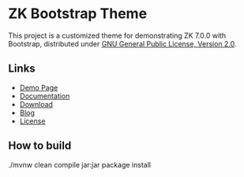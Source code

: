 ZK Bootstrap Theme
==============================

This project is a customized theme for demonstrating ZK 7.0.0 with Bootstrap, distributed under [GNU General Public License, Version 2.0](http://www.gnu.org/licenses/gpl.html).


Links
-----

  * [Demo Page](http://www.zkoss.org/zk-bootstrap/)
  * [Documentation](http://books.zkoss.org/wiki/ZK_Developer%27s_Reference/Theming_and_Styling/ZK_Official_Themes/ZK_Bootstrap_Theme)
  * [Download](https://github.com/jumperchen/zk-bootstrap/releases)
  * [Blog](http://blog.zkoss.org/index.php/2013/09/03/zk-7-zk-components-x-bootstrap-3/)
  * [License](http://www.gnu.org/licenses/gpl.html)

How to build
------------
./mvnw clean compile jar:jar package install
